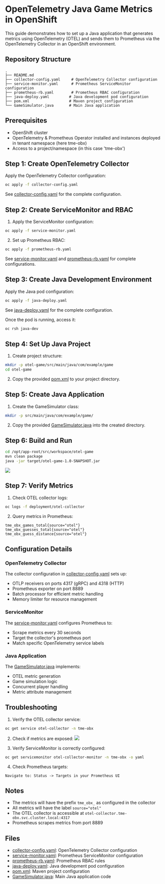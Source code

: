# OpenTelemetry Java Game Metrics in OpenShift

This guide demonstrates how to set up a Java application that generates metrics using OpenTelemetry (OTEL) and sends them to Prometheus via the OpenTelemetry Collector in an OpenShift environment.

## Repository Structure
```
.
├── README.md
├── collector-config.yaml     # OpenTelemetry Collector configuration
├── service-monitor.yaml      # Prometheus ServiceMonitor configuration 
├── prometheus-rb.yaml        # Prometheus RBAC configuration
├── java-deploy.yaml         # Java development pod configuration
├── pom.xml                  # Maven project configuration
└── GameSimulator.java       # Main Java application
```

## Prerequisites

- OpenShift cluster 
- OpenTelemetry & Prometheus Operator installed and instances deployed in tenant namespace (here tme-obx)
- Access to a project/namespace (in this case 'tme-obx')

## Step 1: Create OpenTelemetry Collector

Apply the OpenTelemetry Collector configuration:
```bash
oc apply -f collector-config.yaml
```

See [collector-config.yaml](collector-config.yaml) for the complete configuration.

## Step 2: Create ServiceMonitor and RBAC

1. Apply the ServiceMonitor configuration:
```bash
oc apply -f service-monitor.yaml
```

2. Set up Prometheus RBAC:
```bash
oc apply -f prometheus-rb.yaml
```

See [service-monitor.yaml](service-monitor.yaml) and [prometheus-rb.yaml](prometheus-rb.yaml) for complete configurations.

## Step 3: Create Java Development Environment

Apply the Java pod configuration:
```bash
oc apply -f java-deploy.yaml
```

See [java-deploy.yaml](java-deploy.yaml) for the complete configuration.

Once the pod is running, access it:
```bash
oc rsh java-dev
```

## Step 4: Set Up Java Project

1. Create project structure:
```bash
mkdir -p otel-game/src/main/java/com/example/game
cd otel-game
```

2. Copy the provided [pom.xml](pom.xml) to your project directory.

## Step 5: Create Java Application

1. Create the GameSimulator class:
```bash
mkdir -p src/main/java/com/example/game/
```

2. Copy the provided [GameSimulator.java](GameSimulator.java) into the created directory.

## Step 6: Build and Run

```bash
cd /opt/app-root/src/workspace/otel-game
mvn clean package
java -jar target/otel-game-1.0-SNAPSHOT.jar
```
![](https://raw.githubusercontent.com/open-experiments/ObX/refs/heads/main/java/images/java.png)<br>


## Step 7: Verify Metrics

1. Check OTEL collector logs:
```bash
oc logs -f deployment/otel-collector
```

2. Query metrics in Prometheus:
```
tme_obx_games_total{source="otel"}
tme_obx_guesses_total{source="otel"}
tme_obx_guess_distance{source="otel"}
```

## Configuration Details

### OpenTelemetry Collector
The collector configuration in [collector-config.yaml](collector-config.yaml) sets up:
- OTLP receivers on ports 4317 (gRPC) and 4318 (HTTP)
- Prometheus exporter on port 8889
- Batch processor for efficient metric handling
- Memory limiter for resource management

### ServiceMonitor
The [service-monitor.yaml](service-monitor.yaml) configures Prometheus to:
- Scrape metrics every 30 seconds
- Target the collector's prometheus port
- Match specific OpenTelemetry service labels

### Java Application
The [GameSimulator.java](GameSimulator.java) implements:
- OTEL metric generation
- Game simulation logic
- Concurrent player handling
- Metric attribute management

## Troubleshooting

1. Verify the OTEL collector service:
```bash
oc get service otel-collector -n tme-obx
```

2. Check if metrics are exposed:
![](https://raw.githubusercontent.com/open-experiments/ObX/refs/heads/main/java/images/otel.png)


3. Verify ServiceMonitor is correctly configured:
```bash
oc get servicemonitor otel-collector-monitor -n tme-obx -o yaml
```

4. Check Prometheus targets:
```
Navigate to: Status -> Targets in your Prometheus UI
```

## Notes

- The metrics will have the prefix `tme_obx_` as configured in the collector
- All metrics will have the label `source="otel"`
- The OTEL collector is accessible at `otel-collector.tme-obx.svc.cluster.local:4317`
- Prometheus scrapes metrics from port 8889

## Files
- [collector-config.yaml](collector-config.yaml): OpenTelemetry Collector configuration
- [service-monitor.yaml](service-monitor.yaml): Prometheus ServiceMonitor configuration
- [prometheus-rb.yaml](prometheus-rb.yaml): Prometheus RBAC rules
- [java-deploy.yaml](java-deploy.yaml): Java development pod configuration
- [pom.xml](pom.xml): Maven project configuration
- [GameSimulator.java](GameSimulator.java): Main Java application code
